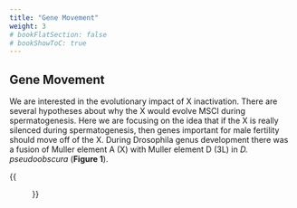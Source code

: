 ```yaml
---
title: "Gene Movement"
weight: 3
# bookFlatSection: false
# bookShowToC: true
---
```


## Gene Movement

We are interested in the evolutionary impact of X inactivation. 
There are several hypotheses about why the X would evolve MSCI during spermatogenesis. 
Here we are focusing on the idea that if the X is really silenced during spermatogenesis, then genes important for male fertility should move off of the X.
During Drosophila genus development there was a fusion of Muller element A (X) with Muller element D (3L) in *D. pseudoobscura* (**Figure 1**). 


{{<figure src="drosophila_synteny.png" width="100%" 
caption="<b>Figure 1: Chromosome synteny across the Drosophila genus.</b> Image modified from http://flybase.org/maps/synteny.">}}